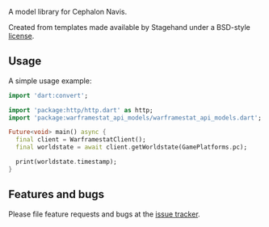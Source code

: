 A model library for Cephalon Navis.

Created from templates made available by Stagehand under a BSD-style
[license](https://github.com/dart-lang/stagehand/blob/master/LICENSE).

## Usage

A simple usage example:

```dart
import 'dart:convert';

import 'package:http/http.dart' as http;
import 'package:warframestat_api_models/warframestat_api_models.dart';

Future<void> main() async {
  final client = WarframestatClient();
  final worldstate = await client.getWorldstate(GamePlatforms.pc);

  print(worldstate.timestamp);
}
```

## Features and bugs

Please file feature requests and bugs at the [issue tracker][tracker].

[tracker]: https://github.com/SlayerOrnstein/wfcd_client/issues
